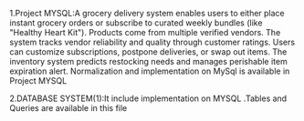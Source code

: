 1.Project MYSQL:A grocery delivery system enables users to either place instant grocery orders or subscribe to 
curated weekly bundles (like "Healthy Heart Kit"). Products come from multiple verified vendors. 
The system tracks vendor reliability and quality through customer ratings. Users can customize 
subscriptions, postpone deliveries, or swap out items. The inventory system predicts restocking 
needs and manages perishable item expiration alert.
Normalization and implementation on MySql is available in Project MYSQL

2.DATABASE SYSTEM(1):It include implementation on MYSQL .Tables and Queries are available in this file
